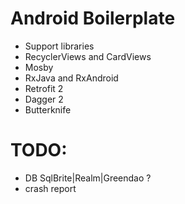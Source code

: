 # Android Boilerplate

* Support libraries
* RecyclerViews and CardViews
* Mosby
* RxJava and RxAndroid
* Retrofit 2
* Dagger 2
* Butterknife

# TODO:
* DB SqlBrite|Realm|Greendao ?
* crash report